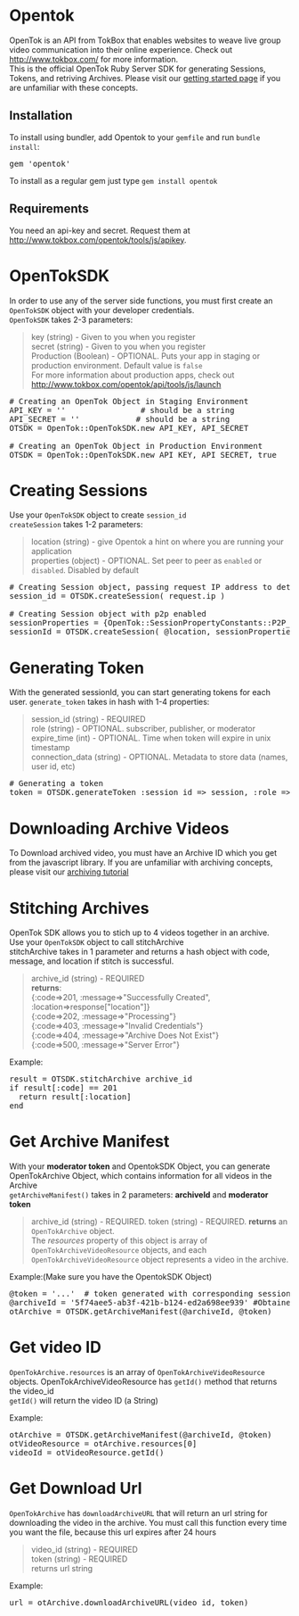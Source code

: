 # Opentok

OpenTok is an API from TokBox that enables websites to weave live group video communication into their online experience. Check out <http://www.tokbox.com/> for more information.  
This is the official OpenTok Ruby Server SDK for generating Sessions, Tokens, and retriving Archives. Please visit our [getting started page](http://www.tokbox.com/opentok/tools/js/gettingstarted) if you are unfamiliar with these concepts.  

## Installation

To install using bundler, add Opentok to your `gemfile` and run `bundle install`:
<pre>
gem 'opentok'
</pre>

To install as a regular gem just type `gem install opentok`

## Requirements

You need an api-key and secret. Request them at <http://www.tokbox.com/opentok/tools/js/apikey>.  

# OpenTokSDK

In order to use any of the server side functions, you must first create an `OpenTokSDK` object with your developer credentials.  
`OpenTokSDK` takes 2-3 parameters:
> key (string) - Given to you when you register  
> secret (string) - Given to you when you register  
> Production (Boolean) - OPTIONAL. Puts your app in staging or production environment. Default value is `false`  
For more information about production apps, check out <http://www.tokbox.com/opentok/api/tools/js/launch>


<pre>
# Creating an OpenTok Object in Staging Environment
API_KEY = ''                # should be a string
API_SECRET = ''            # should be a string
OTSDK = OpenTok::OpenTokSDK.new API_KEY, API_SECRET

# Creating an OpenTok Object in Production Environment
OTSDK = OpenTok::OpenTokSDK.new API_KEY, API_SECRET, true
</pre>


# Creating Sessions
Use your `OpenTokSDK` object to create `session_id`  
`createSession` takes 1-2 parameters:
> location (string) -  give Opentok a hint on where you are running your application  
> properties (object) - OPTIONAL. Set peer to peer as `enabled` or `disabled`. Disabled by default

<pre>
# Creating Session object, passing request IP address to determine closest production server
session_id = OTSDK.createSession( request.ip )

# Creating Session object with p2p enabled
sessionProperties = {OpenTok::SessionPropertyConstants::P2P_PREFERENCE => "enabled"}    # or disabled
sessionId = OTSDK.createSession( @location, sessionProperties )
</pre>

# Generating Token
With the generated sessionId, you can start generating tokens for each user.
`generate_token` takes in hash with 1-4 properties:
> session_id (string) - REQUIRED  
> role (string) - OPTIONAL. subscriber, publisher, or moderator  
> expire_time (int) - OPTIONAL. Time when token will expire in unix timestamp  
> connection_data (string) - OPTIONAL. Metadata to store data (names, user id, etc)

<pre>
# Generating a token
token = OTSDK.generateToken :session_id => session, :role => OpenTok::RoleConstants::PUBLISHER, :connection_data => "username=Bob,level=4"
</pre>

# Downloading Archive Videos
To Download archived video, you must have an Archive ID which you get from the javascript library. If you are unfamiliar with archiving concepts, please visit our [archiving tutorial](http://www.tokbox.com/opentok/api/documentation/gettingstartedarchiving)  

# Stitching Archives
OpenTok SDK allows you to stich up to 4 videos together in an archive.  
Use your `OpenTokSDK` object to call stitchArchive  
stitchArchive takes in 1 parameter and returns a hash object with code, message, and location if stitch is successful.  
> archive_id (string) - REQUIRED  
> **returns**:  
  {:code=>201, :message=>"Successfully Created", :location=>response["location"]}  
  {:code=>202, :message=>"Processing"}  
  {:code=>403, :message=>"Invalid Credentials"}  
  {:code=>404, :message=>"Archive Does Not Exist"}  
  {:code=>500, :message=>"Server Error"}  

Example:  
<pre>
result = OTSDK.stitchArchive archive_id
if result[:code] == 201
  return result[:location]
end
</pre>

# Get Archive Manifest
With your **moderator token** and OpentokSDK Object, you can generate OpenTokArchive Object, which contains information for all videos in the Archive  
`getArchiveManifest()` takes in 2 parameters: **archiveId** and **moderator token**  
> archive_id (string) - REQUIRED. 
> token (string) - REQUIRED. 
> **returns** an `OpenTokArchive` object.  
  The *resources* property of this object is array of `OpenTokArchiveVideoResource` objects, and each `OpenTokArchiveVideoResource` object represents a video in the archive.

Example:(Make sure you have the OpentokSDK Object)
<pre>
@token = '...'  # token generated with corresponding session
@archiveId = '5f74aee5-ab3f-421b-b124-ed2a698ee939' #Obtained from Javascript Library
otArchive = OTSDK.getArchiveManifest(@archiveId, @token)
</pre>

# Get video ID
`OpenTokArchive.resources` is an array of `OpenTokArchiveVideoResource` objects. OpenTokArchiveVideoResource has `getId()` method that returns the video_id  
`getId()` will return the video ID (a String)

Example:
<pre>
otArchive = OTSDK.getArchiveManifest(@archiveId, @token)
otVideoResource = otArchive.resources[0]
videoId = otVideoResource.getId()
</pre>

# Get Download Url
`OpenTokArchive` has `downloadArchiveURL` that will return an url string for downloading the video in the archive. You must call this function every time you want the file, because this url expires after 24 hours
> video_id (string) - REQUIRED  
> token (string) - REQUIRED  
> returns url string

Example:
<pre>
url = otArchive.downloadArchiveURL(video_id, token)
</pre>

